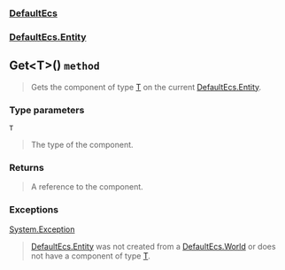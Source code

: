 ### [DefaultEcs](./DefaultEcs.md 'DefaultEcs')
### [DefaultEcs.Entity](./DefaultEcs-Entity.md 'DefaultEcs.Entity')
## Get&lt;T&gt;() `method`
>Gets the component of type [T](#DefaultEcs-Entity-Get-T-()-T 'DefaultEcs.Entity.Get&lt;T&gt;().T') on the current [DefaultEcs.Entity](./DefaultEcs-Entity.md 'DefaultEcs.Entity').
### Type parameters

<a name='DefaultEcs-Entity-Get-T-()-T'></a>
`T`
>The type of the component.
### Returns
>A reference to the component.
### Exceptions

[System.Exception](https://docs.microsoft.com/en-us/dotnet/api/System.Exception 'System.Exception')
>[DefaultEcs.Entity](./DefaultEcs-Entity.md 'DefaultEcs.Entity') was not created from a [DefaultEcs.World](./DefaultEcs-World.md 'DefaultEcs.World') or does not have a component of type [T](#DefaultEcs-Entity-Get-T-()-T 'DefaultEcs.Entity.Get&lt;T&gt;().T').
